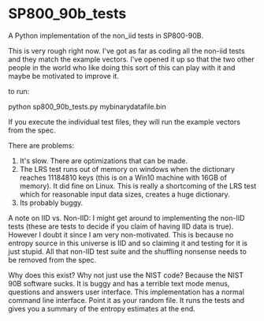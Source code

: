 # SP800_90b_tests
A Python implementation of the non_iid tests in SP800-90B. 

This is very rough right now. I've got as far as coding all the non-iid tests and they match the example vectors. I've opened it up so that the two other people in the world who like doing this sort of this can play with it and maybe be motivated to improve it.

to run:

python sp800_90b_tests.py mybinarydatafile.bin

If you execute the individual test files, they will run the example vectors from the spec.

There are problems:
1) It's slow. There are optimizations that can be made.
2) The LRS test runs out of memory on windows when the dictionary reaches 11184810 keys (this is on a Win10 machine with 16GB of memory). It did fine on Linux. This is really a shortcoming of the LRS test which for reasonable input data sizes, creates a huge dictionary.
3) Its probably buggy.

A note on IID vs. Non-IID:
I might get around to implementing the non-IID tests (these are tests to decide if you claim of having IID data is true). However I doubt it since I am very non-motivated. This is because no entropy source in this universe is IID and so claiming it and testing for it is just stupid. All that non-IID test suite and the shuffling nonsense needs to be removed from the spec.

Why does this exist? Why not just use the NIST code? 
Because the NIST 90B software sucks. It is buggy and has a terrible text mode menus, questions and answers user interface. This implementation has a normal command line interface. Point it as your random file. It runs the tests and gives you a summary of the entropy estimates at the end.

